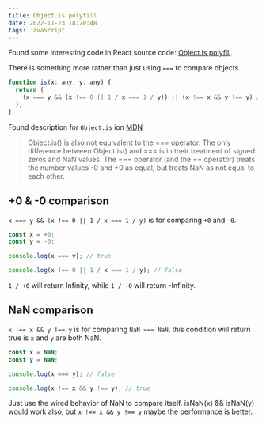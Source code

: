 ```yaml
---
title: Object.is polyfill
date: 2022-11-23 18:20:48
tags: JavaScript 
---
```


Found some interesting code in React source code: [Object.is polyfill](https://github.com/facebook/react/blob/main/packages/shared/objectIs.js).

There is something more rather than just using `===` to compare objects.

```javascript
function is(x: any, y: any) {
  return (
    (x === y && (x !== 0 || 1 / x === 1 / y)) || (x !== x && y !== y) // eslint-disable-line no-self-compare
  );
}
```

Found description for `Object.is` ion [MDN](https://developer.mozilla.org/en-US/docs/Web/JavaScript/Reference/Global_Objects/Object/is)

> Object.is() is also not equivalent to the === operator. The only difference between Object.is() and === is in their treatment of signed zeros and NaN values. The === operator (and the == operator) treats the number values -0 and +0 as equal, but treats NaN as not equal to each other.


## +0 & -0 comparison
`x === y && (x !== 0 || 1 / x === 1 / y)` is for comparing `+0` and `-0`.

```javascript
const x = +0;
const y = -0;

console.log(x === y); // true

console.log(x !== 0 || 1 / x === 1 / y); // false
```
`1 / +0` will return Infinity, while `1 / -0` will return -Infinity.

## NaN comparison

`x !== x && y !== y` is for comparing `NaN === NaN`, this condition will return true is `x` and `y` are both NaN.

```javascript
const x = NaN;
const y = NaN;

console.log(x === y); // false

console.log(x !== x && y !== y); // true
```

Just use the wired behavior of NaN to compare itself.
isNaN(x) && isNaN(y) would work also, but `x !== x && y !== y` maybe the performance is better.


